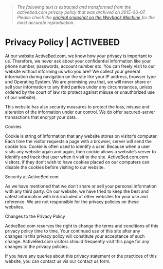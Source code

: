 > *The following text is extracted and transformed from the activebed.com privacy policy that was archived on 2015-06-07. Please check the [original snapshot on the Wayback Machine](https://web.archive.org/web/20150607201557id_/http%3A//activebed.com/privacy-policy) for the most accurate reproduction.*

# Privacy Policy | ACTIVEBED

At our website ActiveBed.com, we know how your privacy is important to us. Therefore, we never ask about your confidential information like your phone number, passwords, account number etc. You can freely visit to our website without informing us who you are? We collect your general information during navigation on the site like your IP address, browser type and Operating System. We are promising you that, we will never share or sell your information to any third parties under any circumstances, unless ordered by the court of law (to protect against misuse or unauthorized use of our website).

This website has also security measures to protect the loss, misuse and alteration of the information under our control. We do offer secured-server transactions that encrypt your data.

Cookies

Cookie is string of information that any website stores on visitor’s computer. Each time the visitor requests a page with a browser, server will send the cookie too. Cookie is often used to identify a user. Because when a user visits any website again and again, then cookie allows a website’s server to identify and track that user when it visit to the site. ActiveBed.com.com visitors, if they don’t wish to have cookies placed on our computers can disable the cookies before visiting to our website.

Security at ActiveBed.com

As we have mentioned that we don’t share or sell your personal information with any third party. On our website, we have tried to keep the best and safest information with link included of other websites for your use and reference. We are not responsible for the privacy policies on these websites.

Changes to the Privacy Policy

ActiveBed.com reserves the right to change the terms and conditions of this privacy policy time to time. Your continued use of this site after any changes in this privacy policy will constitute your acceptance of such change. ActiveBed.com visitors should frequently visit this page for any changes to the privacy policies.

If you have any queries about this privacy statement or the practices of this website, you can contact us via our contact us form.
